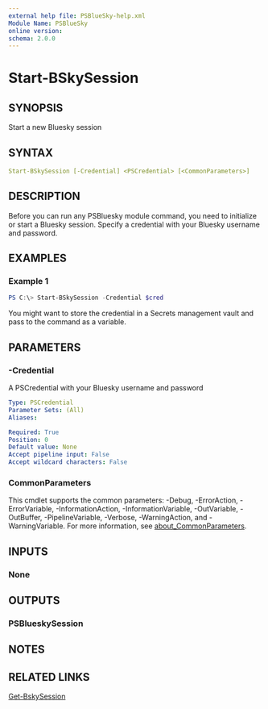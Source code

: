 ```yaml
---
external help file: PSBlueSky-help.xml
Module Name: PSBlueSky
online version:
schema: 2.0.0
---
```


# Start-BSkySession

## SYNOPSIS

Start a new Bluesky session

## SYNTAX

```yaml
Start-BSkySession [-Credential] <PSCredential> [<CommonParameters>]
```

## DESCRIPTION

Before you can run any PSBluesky module command, you need to initialize or start a Bluesky session. Specify a credential with your Bluesky username and password.

## EXAMPLES

### Example 1

```powershell
PS C:\> Start-BSkySession -Credential $cred
```

You might want to store the credential in a Secrets management vault and pass to the command as a variable.

## PARAMETERS

### -Credential

A PSCredential with your Bluesky username and password

```yaml
Type: PSCredential
Parameter Sets: (All)
Aliases:

Required: True
Position: 0
Default value: None
Accept pipeline input: False
Accept wildcard characters: False
```

### CommonParameters
This cmdlet supports the common parameters: -Debug, -ErrorAction, -ErrorVariable, -InformationAction, -InformationVariable, -OutVariable, -OutBuffer, -PipelineVariable, -Verbose, -WarningAction, and -WarningVariable. For more information, see [about_CommonParameters](http://go.microsoft.com/fwlink/?LinkID=113216).

## INPUTS

### None

## OUTPUTS

### PSBlueskySession

## NOTES

## RELATED LINKS

[Get-BskySession](Get-BSkySession.md)

